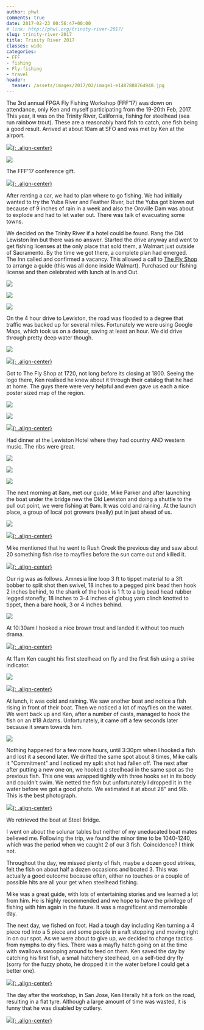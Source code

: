 ```yaml
---
author: phwl
comments: true
date: 2017-02-23 00:56:47+00:00
# link: http://phwl.org/trinity-river-2017/
slug: trinity-river-2017
title: Trinity River 2017
classes: wide
categories:
- FFF
- fishing
- Fly-fishing
- travel
header:
  teaser: /assets/images/2017/02/image1-e1487888764948.jpg
---
```


The 3rd annual FPGA Fly Fishing Workshop (FFF'17) was down on attendance, only Ken and myself participating from the 19-20th Feb, 2017. This year, it was on the Trinity River, California, fishing for steelhead (sea run rainbow trout). These are a reasonably hard fish to catch, one fish being a good result. Arrived at about 10am at SFO and was met by Ken at the airport.

[![](/assets/images/2017/02/image1-e1487888764948.jpg){: .align-center}](/assets/images/2017/02/image1-e1487888764948.jpg)

<!-- more -->

![](/assets/images/2017/02/IMG_5410.jpg)

The FFF'17 conference gift.

[![](/assets/images/2017/02/IMG_5509.jpg){: .align-center}](/assets/images/2017/02/IMG_5509.jpg)

After renting a car, we had to plan where to go fishing. We had initially wanted to try the Yuba River and Feather River, but the Yuba got blown out because of 9 inches of rain in a week and also the Oroville Dam was about to explode and had to let water out. There was talk of evacuating some towns.

We decided on the Trinity River if a hotel could be found. Rang the Old Lewiston Inn but there was no answer. Started the drive anyway and went to get fishing licenses at the only place that sold them, a Walmart just outside of Sacramento. By the time we got there, a complete plan had emerged. The Inn called and confirmed a vacancy. This allowed a call to [The Fly Shop](http://www.flyshop.com/) to arrange a guide (this was all done inside Walmart). Purchased our fishing license and then celebrated with lunch at In and Out.

![](/assets/images/2017/02/IMG_5411.jpg)



![](/assets/images/2017/02/IMG_5414.jpg)[
](/assets/images/2017/02/IMG_5424.jpg)

![](/assets/images/2017/02/IMG_5415.jpg)

On the 4 hour drive to Lewiston, the road was flooded to a degree that traffic was backed up for several miles. Fortunately we were using Google Maps, which took us on a detour, saving at least an hour. We did drive through pretty deep water though.

![](/assets/images/2017/02/IMG_5424.jpg)

[![](/assets/images/2017/02/IMG_5419.jpg){: .align-center}](/assets/images/2017/02/IMG_5419.jpg)

Got to The Fly Shop at 1720, not long before its closing at 1800. Seeing the logo there, Ken realised he knew about it through their catalog that he had at home. The guys there were very helpful and even gave us each a nice poster sized map of the region.

![](/assets/images/2017/02/IMG_5432.jpg)

![](/assets/images/2017/02/IMG_5431.jpg)

[![](/assets/images/2017/02/IMG_5430.jpg){: .align-center}](/assets/images/2017/02/IMG_5430.jpg)

Had dinner at the Lewiston Hotel where they had country AND western music. The ribs were great.[
](/assets/images/2017/02/IMG_5441.jpg)

![](/assets/images/2017/02/IMG_5440.jpg)

![](/assets/images/2017/02/IMG_5441.jpg)

![](/assets/images/2017/02/IMG_5439.jpg)

The next morning at 8am, met our guide, Mike Parker and after launching the boat under the bridge new the Old Lewiston and doing a shuttle to the pull out point, we were fishing at 9am. It was cold and raining. At the launch place, a group of local pot growers (really) put in just ahead of us.

![](/assets/images/2017/02/IMG_5447.jpg)

[![](/assets/images/2017/02/IMG_5448.jpg){: .align-center}](/assets/images/2017/02/IMG_5448.jpg)



Mike mentioned that he went to Rush Creek the previous day and saw about 20 something fish rise to mayflies before the sun came out and killed it.

[![](/assets/images/2017/02/IMG_5453.jpg){: .align-center}](/assets/images/2017/02/IMG_5453.jpg)

Our rig was as follows. Amnesia line loop 3 ft to tippet material to a 3ft bobber to split shot then swivel, 18 inches to a pegged pink bead then hook 2 inches behind, to the shank of the hook is 1 ft to a big bead head rubber legged stonefly, 18 inches to 3-4 inches of globug yarn clinch knotted to tippet, then a bare hook, 3 or 4 inches behind.

![](/assets/images/2017/02/IMG_5490.jpg)

At 10:30am I hooked a nice brown trout and landed it without too much drama.

[![](/assets/images/2017/02/IMG_5458.jpg){: .align-center}](/assets/images/2017/02/IMG_5458.jpg)

At 11am Ken caught his first steelhead on fly and the first fish using a strike indicator.

![](/assets/images/2017/02/IMG_5460.jpg)[
](/assets/images/2017/02/IMG_5447.jpg)

[![](/assets/images/2017/02/IMG_5472.jpg){: .align-center}](/assets/images/2017/02/IMG_5472.jpg)

At lunch, it was cold and raining. We saw another boat and notice a fish rising in front of their boat. Then we noticed a lot of mayflies on the water. We went back up and Ken, after a number of casts, managed to hook the fish on an #18 Adams. Unfortunately, it came off a few seconds later because it swam towards him.

![](/assets/images/2017/02/IMG_5474.jpg)[
](/assets/images/2017/02/IMG_5415.jpg)

Nothing happened for a few more hours, until 3:30pm when I hooked a fish and lost it a second later. We drifted the same spot about 8 times, Mike calls it "Commitment" and I noticed my split shot had fallen off. The next after after putting a new one on, we hooked a steelhead in the same spot as the previous fish. This one was wrapped tightly with three hooks set in its body and couldn't swim. We netted the fish but unfortunately I dropped it in the water before we got a good photo. We estimated it at about 28" and 9lb. This is the best photograph.

[
](/assets/images/2017/02/IMG_5490.jpg)

[![](/assets/images/2017/02/IMG_2233.jpg){: .align-center}](/assets/images/2017/02/IMG_2233.jpg)

We retrieved the boat at Steel Bridge.

I went on about the solunar tables but neither of my uneducated boat mates believed me. Following the trip, we found the minor time to be 1040-1240, which was the period when we caught 2 of our 3 fish. Coincidence? I think not.

Throughout the day, we missed plenty of fish, maybe a dozen good strikes, felt the fish on about half a dozen occasions and boated 3. This was actually a good outcome because often, either no touches or a couple of possible hits are all your get when steelhead fishing.

Mike was a great guide, with lots of entertaining stories and we learned a lot from him. He is highly recommended and we hope to have the privilege of fishing with him again in the future. It was a magnificent and memorable day.

The next day, we fished on foot. Had a tough day including Ken turning a 4 piece rod into a 5 piece and some people in a raft stopping and moving right in on our spot. As we were about to give up, we decided to change tactics from nymphs to dry flies. There was a mayfly hatch going on at the time with swallows swooping around to feed on them. Ken saved the day by catching his first fish, a small hatchery steelhead, on a self-tied dry fly (sorry for the fuzzy photo, he dropped it in the water before I could get a better one).

[![](/assets/images/2017/02/IMG_5506.jpg){: .align-center}](/assets/images/2017/02/IMG_5506.jpg)

The day after the workshop, in San Jose, Ken literally hit a fork on the road, resulting in a flat tyre. Although a large amount of time was wasted, it is funny that he was disabled by cutlery.

[![](/assets/images/2017/02/image1.jpg){: .align-center}](/assets/images/2017/02/image1.jpg)

